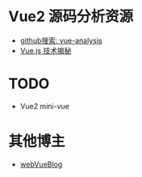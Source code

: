 # Vue2 源码分析资源
- [github搜索: vue-analysis](https://github.com/search?q=vue-analysis&type=repositories)
- [Vue.js 技术揭秘](https://github.com/ustbhuangyi/vue-analysis)


# TODO 
- Vue2 mini-vue

# 其他博主
- [webVueBlog](https://github.com/webVueBlog/mini-vue)